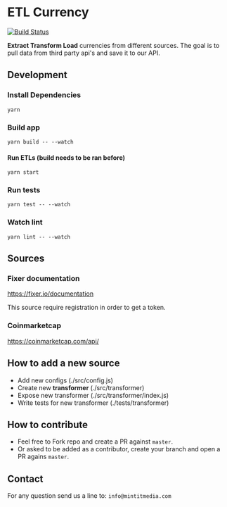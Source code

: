 # ETL Currency

[![Build Status](https://travis-ci.org/garciadiazjaime/etl-currency.svg)](https://travis-ci.org/garciadiazjaime/etl-currency)

**Extract Transform Load** currencies from different sources.
The goal is to pull data from third party api's and save it to our API.

Development
----

###  Install Dependencies

`yarn`

### Build app

`yarn build -- --watch`

#### Run ETLs (build needs to be ran before)

`yarn start`

### Run tests
`yarn test -- --watch`

### Watch lint
`yarn lint -- --watch`


Sources
----

### Fixer documentation
https://fixer.io/documentation

This source require registration in order to get a token.

### Coinmarketcap
https://coinmarketcap.com/api/


How to add a new source
----

- Add new configs (./src/config.js)
- Create new **transformer** (./src/transformer)
- Expose new transformer (./src/transformer/index.js)
- Write tests for new transformer (./tests/transformer)

How to contribute
----
- Feel free to Fork repo and create a PR against `master`.
- Or asked to be added as a contributor, create your branch and open a PR agains `master`.

Contact
----
For any question send us a line to: `info@mintitmedia.com`
